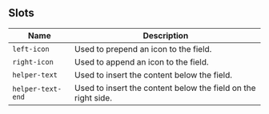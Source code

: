 ## Slots

| Name              | Description                                                   |
| ----------------- | ------------------------------------------------------------- |
| `left-icon`       | Used to prepend an icon to the field.                         |
| `right-icon`      | Used to append an icon to the field.                          |
| `helper-text`     | Used to insert the content below the field.                   |
| `helper-text-end` | Used to insert the content below the field on the right side. |
